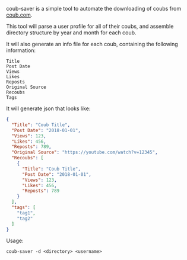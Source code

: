 coub-saver is a simple tool to automate the downloading of coubs from [coub.com](https://coub.com).

This tool will parse a user profile for all of their coubs, and assemble directory structure by year and month for each coub.

It will also generate an info file for each coub, containing the following information:

```text
Title
Post Date
Views
Likes
Reposts
Original Source
Recoubs
Tags
```

It will generate json that looks like:

```json
{
  "Title": "Coub Title",
  "Post Date": "2018-01-01",
  "Views": 123,
  "Likes": 456,
  "Reposts": 789,
  "Original Source": "https://youtube.com/watch?v=12345",
  "Recoubs": [
    {
      "Title": "Coub Title",
      "Post Date": "2018-01-01",
      "Views": 123,
      "Likes": 456,
      "Reposts": 789
    }
  ],
  "tags": [
    "tag1",
    "tag2"
  ]
}
```

Usage:

`coub-saver -d <directory> <username>`
